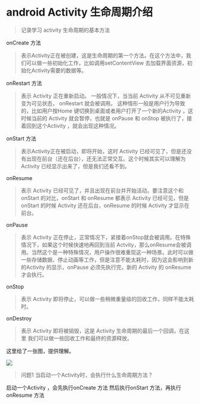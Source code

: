 # android Activity 生命周期介绍
> 记录学习 activity 生命周期的基本方法

onCreate 方法
> 表示Activity正在被创建，这是生命周期的第一个方法。在这个方法中，我们可以做一些初始化工作，比如调用setContentView 去加载界面资源，初始化Activity需要的数据等。

onRestart 方法
> 表示 Activity 正在重新启动。 一般情况下，当当前 Activity 从不可见重新变为可见状态， onRestart 就会被调用。 这种情形一般是用户行为导致的，比如用户按Home 键切换到桌面或者用户打开了一个新的Activity ，这时候当前的 Activity 就会暂停，也就是 onPause 和 onStop 被执行了，接着回到这个Activity ，就会出现这种情况。

onStart 方法
> 表示Activity正在被启动，即将开始，这时 Activity 已经可见了，但是还没有出现在前台（还在后台），还无法正常交互。这个时候其实可以理解为 Activity 已经显示出来了，但是我们还看不到。

onResume 
> 表示 Activity 已经可见了，并且出现在前台并开始活动。要注意这个和onStart 的对比，onStart 和 onResume 都表示 Activity 已经可见，但是onStart 的时候 Activity 还在后台，onResume 的时候 Activity 才显示在前台。

onPause
> 表示 Activity 正在停止，正常情况下，紧接着onStop就会被调用。在特殊情况下，如果这个时候快速地再回到当前 Actvity，那么onResume会被调用。当然这个是一种特殊情况，用户操作很难重现这一种场景。此时可以做一些存储数据、停止动画等工作，但是注意不能太耗时，因为这会影响到新的Activity 的显示，onPause 必须先执行完，新的 Activity 的 onResume 才会执行。

onStop
> 表示 Activity 即将停止，可以做一些稍微重量级的回收工作，同样不能太耗时。

onDestroy
> 表示 Activity 即将被销毁，这是 Activity 生命周期的最后一个回调，在这里  我们可以做一些回收工作和最终的资源释放。

这里给了一张图，提供理解。

![](https://developer.android.google.cn/guide/components/images/activity_lifecycle.png?hl=zh-cn)

> 问题1 当启动一个Activity时，会执行什么生命周期方法？

启动一个Activity ，会先执行onCreate 方法 然后执行onStart 方法，再执行 onResume 方法


